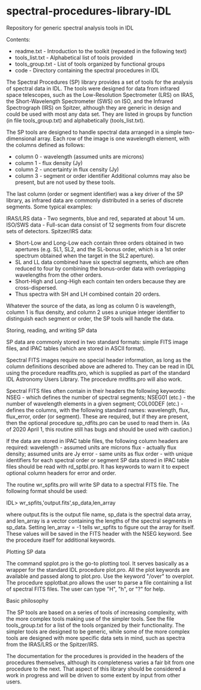 # spectral-procedures-library-IDL
Repository for generic spectral analysis tools in IDL

Contents:
* readme.txt - Introduction to the toolkit (repeated in the following text)
* tools_list.txt - Alphabetical list of tools provided
* tools_group.txt - List of tools organized by functional groups
* code - Directory containing the spectral procedures in IDL

The Spectral Procedures (SP) library provides a set of tools for the analysis 
of spectral data in IDL.  The tools were designed for data from infrared 
space telescopes, such as the Low-Resolution Spectrometer (LRS) on IRAS, the 
Short-Wavelength Spectrometer (SWS) on ISO, and the Infrared Spectrograph 
(IRS) on Spitzer, although they are generic in design and could be used with 
most any data set.  They are listed in groups by function (in file 
tools_group.txt) and alphabetically (tools_list.txt).

The SP tools are designed to handle spectral data arranged in a simple
two-dimensional array.  Each row of the image is one wavelength element, with 
the columns defined as follows:
* column 0 - wavelength (assumed units are microns)
* column 1 - flux density (Jy)
* column 2 - uncertainty in flux censity (Jy)
* column 3 - segment or order identifier
Additional columns may also be present, but are not used by these tools.

The last column (order or segment identifier) was a key driver of the SP 
library, as infrared data are commonly distributed in a series of discrete 
segments.  Some typical examples:

IRAS/LRS data - Two segments, blue and red, separated at about 14 um.
ISO/SWS data - Full-scan data consist of 12 segments from four discrete
  sets of detectors.
Spitzer/IRS data:
* Short-Low and Long-Low each contain three orders obtained in two apertures
  (e.g. SL1, SL2, and the SL-bonus order, which is a 1st order spectrum
  obtained when the target in the SL2 aperture).
* SL and LL data combined have six spectral segments, which are often reduced 
  to four by combining the bonus-order data with overlapping wavelengths from 
  the other orders.
* Short-High and Long-High each contain ten orders because they are
  cross-dispersed.
* Thus spectra with SH and LH combined contain 20 orders.

Whatever the source of the data, as long as column 0 is wavelength, 
column 1 is flux density, and column 2 uses a unique integer identifier to 
distinguish each segment or order, the SP tools will handle the data.

Storing, reading, and writing SP data

SP data are commonly stored in two standard formats:  simple FITS image
files, and IPAC tables (which are stored in ASCII format).  

Spectral FITS images require no special header information, as long as the 
column definitions described above are adhered to.  They can be read in
IDL using the procedure readfits.pro, which is supplied as part of the
standard IDL Astronomy Users Library.  The procedure mrdfits.pro will also
work.

Spectral FITS files often contain in their headers the following keywords:
  NSEG - which defines the number of spectral segments;
  NSEG01 (etc.) - the number of wavelength elements in a given segment;
  COL00DEF (etc.) - defines the columns, with the following standard names:
    wavelength, flux, flux_error, order (or segment).
These are required, but if they are present, then the optional procedure
sp_rdfits.pro can be used to read them in.  (As of 2020 April 1, this
routine still has bugs and should be used with caution.)

If the data are stored in IPAC table files, the following column headers
are required:
  wavelength - assumed units are microns
  flux - actually flux density; assumed units are Jy
  error - same units as flux
  order - with unique identifiers for each spectral order or segment
SP data stored in IPAC table files should be read with rd_sptbl.pro.
It has keywords to warn it to expect optional column headers for 
error and order.

The routine wr_spfits.pro will write SP data to a spectral FITS file.
The following format should be used:

IDL>  wr_spfits,'output.fits',sp_data,len_array

where output.fits is the output file name, sp_data is the spectral data 
array, and len_array is a vector containing the lengths of the spectral
segments in sp_data.  Setting len_array = -1 tells wr_spfits to figure out 
the array for itself.  These values will be saved in the FITS header with the 
NSEG keyword.  See the procedure itself for additional keywords.

Plotting SP data

The command spplot.pro is the go-to plotting tool.  It serves basically as a 
wrapper for the standard IDL procedure plot.pro.  All the plot keywords are
available and passed along to plot.pro.  Use the keyword "/over" to overplot.
The procedure spplotbat.pro allows the user to parse a file containing a
list of spectral FITS files.  The user can type "H", "h", or "?" for help.

Basic philosophy

The SP tools are based on a series of tools of increasing complexity, with
the more complex tools making use of the simpler tools.  See the file 
tools_group.txt for a list of the tools organized by their functionality.
The simpler tools are designed to be generic, while some of the more 
complex tools are designed with more specific data sets in mind, such as 
spectra from the IRAS/LRS or the Spitzer/IRS.

The documentation for the procedures is provided in the headers of the
procedures themselves, although its completeness varies a fair bit from
one procedure to the next.  That aspect of this library should be 
considered a work in progress and will be driven to some extent by input
from other users.
